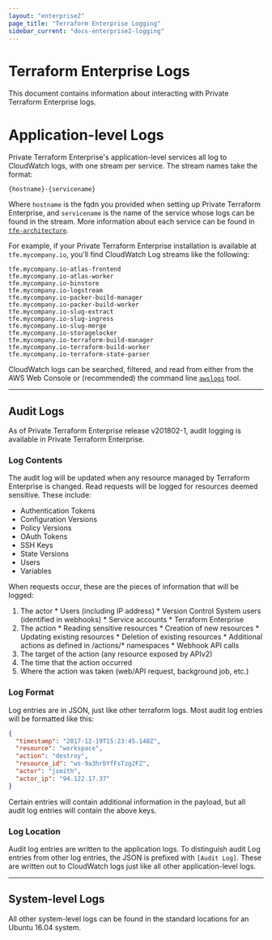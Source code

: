 ```yaml
---
layout: "enterprise2"
page_title: "Terraform Enterprise Logging"
sidebar_current: "docs-enterprise2-logging"
---
```


# Terraform Enterprise Logs

This document contains information about interacting with Private Terraform Enterprise logs.

# Application-level Logs

Private Terraform Enterprise's application-level services all log to CloudWatch logs, with one stream per service. The stream names take the format:

```
{hostname}-{servicename}
```

Where `hostname` is the fqdn you provided when setting up Private Terraform Enterprise, and `servicename` is the name of the service whose logs can be found in the stream. More information about each service can be found in [`tfe-architecture`](#private-terraform-enterprise-architecture).

For example, if your Private Terraform Enterprise installation is available at `tfe.mycompany.io`, you'll find CloudWatch Log streams like the following:

```
tfe.mycompany.io-atlas-frontend
tfe.mycompany.io-atlas-worker
tfe.mycompany.io-binstore
tfe.mycompany.io-logstream
tfe.mycompany.io-packer-build-manager
tfe.mycompany.io-packer-build-worker
tfe.mycompany.io-slug-extract
tfe.mycompany.io-slug-ingress
tfe.mycompany.io-slug-merge
tfe.mycompany.io-storagelocker
tfe.mycompany.io-terraform-build-manager
tfe.mycompany.io-terraform-build-worker
tfe.mycompany.io-terraform-state-parser
```

CloudWatch logs can be searched, filtered, and read from either from the AWS Web Console or (recommended) the command line [`awslogs`](https://github.com/jorgebastida/awslogs) tool.

---

## Audit Logs

As of Private Terraform Enterprise release v201802-1, audit logging is available in Private Terraform Enterprise. 

### Log Contents

The audit log will be updated when any resource managed by Terraform Enterprise is changed. Read requests will be logged for resources deemed sensitive. These include:

  * Authentication Tokens
  * Configuration Versions
  * Policy Versions
  * OAuth Tokens
  * SSH Keys
  * State Versions
  * Users
  * Variables


When requests occur, these are the pieces of information that will be logged:

  1. The actor
    * Users (including IP address)
    * Version Control System users (identified in webhooks)
    * Service accounts
    * Terraform Enterprise
  2. The action
    * Reading sensitive resources
    * Creation of new resources
    * Updating existing resources
    * Deletion of existing resources
    * Additional actions as defined in /actions/* namespaces
    * Webhook API calls
  3. The target of the action (any resource exposed by APIv2)
  4. The time that the action occurred
  5. Where the action was taken (web/API request, background job, etc.)

### Log Format

Log entries are in JSON, just like other terraform logs. Most audit log entries will be formatted like this: 

``` json
{
  "timestamp": "2017-12-19T15:23:45.148Z",
  "resource": "workspace",
  "action": "destroy",
  "resource_id": "ws-9a3hrbYfFsTzg2FZ",
  "actor": "jsmith",
  "actor_ip": "94.122.17.37"
}
```

Certain entries will contain additional information in the payload, but all audit log entries will contain the above keys.

### Log Location

Audit log entries are written to the application logs. To distinguish audit Log entries from other log entries, the JSON is prefixed with `[Audit Log]`. These are written out to CloudWatch logs just like all other application-level logs.

---

## System-level Logs

All other system-level logs can be found in the standard locations for an Ubuntu 16.04 system.
